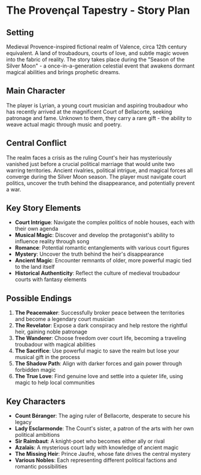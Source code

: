 # The Provençal Tapestry - Story Plan

## Setting
Medieval Provence-inspired fictional realm of Valence, circa 12th century equivalent. A land of troubadours, courts of love, and subtle magic woven into the fabric of reality. The story takes place during the "Season of the Silver Moon" - a once-in-a-generation celestial event that awakens dormant magical abilities and brings prophetic dreams.

## Main Character
The player is Lyrian, a young court musician and aspiring troubadour who has recently arrived at the magnificent Court of Bellacorte, seeking patronage and fame. Unknown to them, they carry a rare gift - the ability to weave actual magic through music and poetry.

## Central Conflict
The realm faces a crisis as the ruling Count's heir has mysteriously vanished just before a crucial political marriage that would unite two warring territories. Ancient rivalries, political intrigue, and magical forces all converge during the Silver Moon season. The player must navigate court politics, uncover the truth behind the disappearance, and potentially prevent a war.

## Key Story Elements
- **Court Intrigue**: Navigate the complex politics of noble houses, each with their own agenda
- **Musical Magic**: Discover and develop the protagonist's ability to influence reality through song
- **Romance**: Potential romantic entanglements with various court figures
- **Mystery**: Uncover the truth behind the heir's disappearance
- **Ancient Magic**: Encounter remnants of older, more powerful magic tied to the land itself
- **Historical Authenticity**: Reflect the culture of medieval troubadour courts with fantasy elements

## Possible Endings
1. **The Peacemaker**: Successfully broker peace between the territories and become a legendary court musician
2. **The Revelator**: Expose a dark conspiracy and help restore the rightful heir, gaining noble patronage
3. **The Wanderer**: Choose freedom over court life, becoming a traveling troubadour with magical abilities
4. **The Sacrifice**: Use powerful magic to save the realm but lose your musical gift in the process
5. **The Shadow Path**: Align with darker forces and gain power through forbidden magic
6. **The True Love**: Find genuine love and settle into a quieter life, using magic to help local communities

## Key Characters
- **Count Béranger**: The aging ruler of Bellacorte, desperate to secure his legacy
- **Lady Esclarmonde**: The Count's sister, a patron of the arts with her own political ambitions
- **Sir Raimbaut**: A knight-poet who becomes either ally or rival
- **Azalaïs**: A mysterious court lady with knowledge of ancient magic
- **The Missing Heir**: Prince Jaufré, whose fate drives the central mystery
- **Various Nobles**: Each representing different political factions and romantic possibilities
